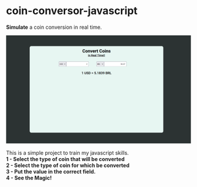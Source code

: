 # coin-conversor-javascript
**Simulate** a coin conversion in real time.

<img src="./preview.png">

This is a simple project to train my javascript skills. <br>
**1 - Select the type of coin that will be converted** <br>
**2 - Select the type of coin for which be converted** <br>
**3 - Put the value in the correct field.** <br>
**4 - See the Magic!** <br>

